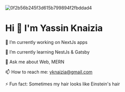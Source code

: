 ![0f2b56b245f3d615b799894f2fbddad4](https://github.com/Yassine-Knaizia/Yassine-Knaizia/assets/66827202/f46346d5-9d88-4b74-a80b-9ec27368306e)

# **Hi 👋 I'm Yassin Knaizia**

🔭 I’m currently working on NextJs apps

🌱 I’m currently learning NestJs & Gatsby

💬 Ask me about Web, MERN

📫 How to reach me: yknaizia@gmail.com

⚡ Fun fact: Sometimes my hair looks like Einstein's hair 


